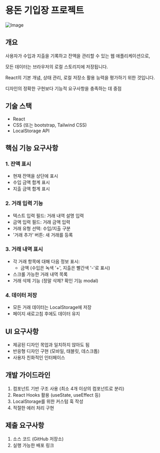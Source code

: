 # 용돈 기입장 프로젝트

![Image](https://github.com/user-attachments/assets/413a4209-dc51-48ee-a8b7-3a19eb48d31f)

## 개요

사용자가 수입과 지출을 기록하고 잔액을 관리할 수 있는 웹 애플리케이션으로, 

모든 데이터는 브라우저의 로컬 스토리지에 저장됩니다.

React의 기본 개념, 상태 관리, 로컬 저장소 활용 능력을 평가하기 위한 것입니다. 

디자인의 정확한 구현보다 기능적 요구사항을 충족하는 데 중점

## 기술 스택

- React
- CSS (또는 bootstrap, Tailwind CSS)
- LocalStorage API

## 핵심 기능 요구사항

### 1. 잔액 표시

- 현재 잔액을 상단에 표시
- 수입 금액 합계 표시
- 지출 금액 합계 표시

### 2. 거래 입력 기능

- 텍스트 입력 필드: 거래 내역 설명 입력
- 금액 입력 필드: 거래 금액 입력
- 거래 유형 선택: 수입/지출 구분
- '거래 추가' 버튼: 새 거래를 등록

### 3. 거래 내역 표시

- 각 거래 항목에 대해 다음 정보 표시:
    - 금액 (수입은 녹색 '+', 지출은 빨간색 '-'로 표시)
- 스크롤 가능한 거래 내역 목록
- 거래 삭제 기능 (정말 삭제? 확인 기능 modal)

### 4. 데이터 저장

- 모든 거래 데이터는 LocalStorage에 저장
- 페이지 새로고침 후에도 데이터 유지

## UI 요구사항

- 제공된 디자인 목업과 일치하지 않아도 됨
- 반응형 디자인 구현 (모바일, 태블릿, 데스크톱)
- 사용자 친화적인 인터페이스

## 개발 가이드라인

1. 컴포넌트 기반 구조 사용 (최소 4개 이상의 컴포넌트로 분리)
2. React Hooks 활용 (useState, useEffect 등)
3. LocalStorage를 위한 커스텀 훅 작성
4. 적절한 에러 처리 구현

## 제출 요구사항

1. 소스 코드 (GitHub 저장소)
2. 실행 가능한 배포 링크
